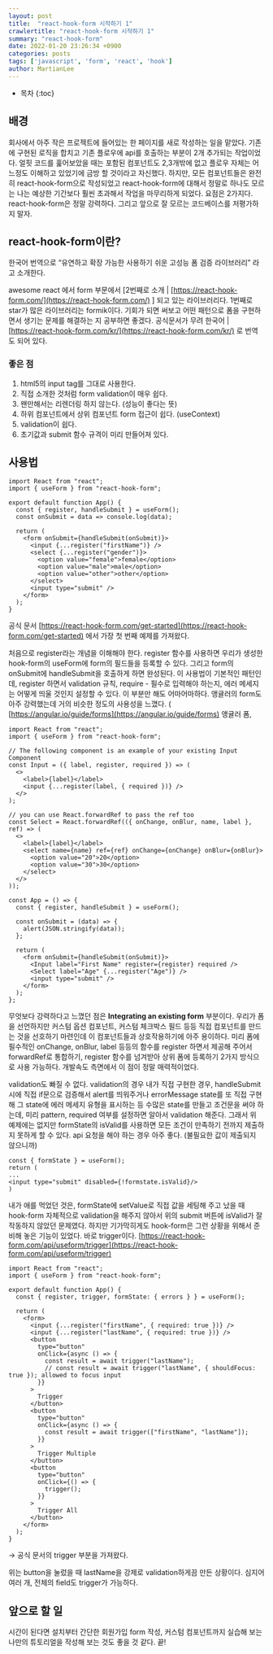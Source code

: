 ```yaml
---
layout: post
title:  "react-hook-form 시작하기 1"
crawlertitle: "react-hook-form 시작하기 1"
summary: "react-hook-form"
date: 2022-01-20 23:26:34 +0900
categories: posts
tags: ['javascript', 'form', 'react', 'hook']
author: MartianLee
---
```


* 목차
{:toc}


## 배경

회사에서 아주 작은 프로젝트에 들어있는 한 페이지를 새로 작성하는 일을 맡았다. 기존에 구현된 로직을 합치고 기존 플로우에 api를 호출하는 부분이 2개 추가되는 작업이었다. 얼핏 코드를 훑어보았을 때는 포함된 컴포넌트도 2,3개밖에 없고 플로우 자체는 어느정도 이해하고 있었기에 금방 할 것이라고 자신했다. 하지만, 모든 컴포넌트들은 완전히 react-hook-form으로 작성되었고 react-hook-form에 대해서 정말로 하나도 모르는 나는 예상한 기간보다 훨씬 초과해서 작업을 마무리하게 되었다. 요점은 2가지다. react-hook-form은 정말 강력하다. 그리고 앞으로 잘 모르는 코드베이스를 저평가하지 말자.

## react-hook-form이란?

한국어 번역으로 “유연하고 확장 가능한 사용하기 쉬운 고성능 폼 검증 라이브러리” 라고 소개한다. 

awesome react 에서 form 부문에서 [2번째로 소개 | [https://react-hook-form.com/](https://react-hook-form.com/) ] 되고 있는 라이브러리다. 1번째로 star가 많은 라이브러리는 formik이다. 기회가 되면 써보고 어떤 패턴으로 폼을 구현하면서 생기는 문제를 해결하는 지 공부하면 좋겠다. 공식문서가 무려 한국어 | [https://react-hook-form.com/kr/](https://react-hook-form.com/kr/) 로 번역도 되어 있다.

### 좋은 점

1. html5의 input tag를 그대로 사용한다.
2. 직접 소개한 것처럼 form validation이 매우 쉽다.
3. 왠만해서는 리렌더링 하지 않는다. (성능이 좋다는 뜻)
4. 하위 컴포넌트에서 상위 컴포넌트 form 접근이 쉽다. (useContext)
5. validation이 쉽다.
6. 초기값과 submit 함수 규격이 미리 만들어져 있다.

## 사용법

```tsx
import React from "react";
import { useForm } from "react-hook-form";

export default function App() {
  const { register, handleSubmit } = useForm();
  const onSubmit = data => console.log(data);
   
  return (
    <form onSubmit={handleSubmit(onSubmit)}>
      <input {...register("firstName")} />
      <select {...register("gender")}>
        <option value="female">female</option>
        <option value="male">male</option>
        <option value="other">other</option>
      </select>
      <input type="submit" />
    </form>
  );
}
```

공식 문서 [https://react-hook-form.com/get-started](https://react-hook-form.com/get-started) 에서 가장 첫 번째 예제를 가져왔다.

처음으로 register라는 개념을 이해해야 한다. register 함수를 사용하면 우리가 생성한 hook-form의 useForm에 form의 필드들을 등록할 수 있다. 그리고 form의 onSubmit에 handleSubmit을 호출하게 하면 완성된다. 이 사용법이 기본적인 패턴인데, register 하면서 validation 규칙, require - 필수로 입력해야 하는지, 에러 메세지는 어떻게 띄울 것인지 설정할 수 있다. 이 부분만 해도 어마어마하다. 앵귤러의 form도 아주 강력했는데 거의 비슷한 정도의 사용성을 느꼈다. ( [https://angular.io/guide/forms](https://angular.io/guide/forms) 앵귤러 폼, 

```tsx
import React from "react";
import { useForm } from "react-hook-form";

// The following component is an example of your existing Input Component
const Input = ({ label, register, required }) => (
  <>
    <label>{label}</label>
    <input {...register(label, { required })} />
  </>
);

// you can use React.forwardRef to pass the ref too
const Select = React.forwardRef(({ onChange, onBlur, name, label }, ref) => (
  <>
    <label>{label}</label>
    <select name={name} ref={ref} onChange={onChange} onBlur={onBlur}>
      <option value="20">20</option>
      <option value="30">30</option>
    </select>
  </>
));

const App = () => {
  const { register, handleSubmit } = useForm();

  const onSubmit = (data) => {
    alert(JSON.stringify(data));
  };

  return (
    <form onSubmit={handleSubmit(onSubmit)}>
      <Input label="First Name" register={register} required />
      <Select label="Age" {...register("Age")} />
      <input type="submit" />
    </form>
  );
};
```

무엇보다 강력하다고 느꼈던 점은 **Integrating an existing form** 부분이다. 우리가 폼을 선언하지만 커스텀 옵션 컴포넌트, 커스텀 체크박스 필드 등등 직접 컴포넌트를 만드는 것을 선호하기 마련인데 이 컴포넌트들과 상호작용하기에 아주 용이하다. 미리 폼에 필수적인 onChange, onBlur, label 등등의 함수를 register 하면서 제공해 주어서 forwardRef로 통합하기, register 함수를 넘겨받아 상위 폼에 등록하기 2가지 방식으로 사용 가능하다. 개발속도 측면에서 이 점이 정말 매력적이었다.

validation도 빠질 수 없다. validation의 경우 내가 직접 구현한 경우, handleSubmit 시에 직접 if문으로 검증해서 alert를 띄워주거나 errorMessage state를 또 직접 구현해 그 state에 에러 메세지 유형을 표시하는 등 수많은 state를 만들고 조건문을 써야 하는데, 미리 pattern, required 여부를 설정하면 알아서 validation 해준다. 그래서 위 예제에는 없지만 formState의 isValid를 사용하면 모든 조건이 만족하기 전까지 제출하지 못하게 할 수 있다. api 요청을 해야 하는 경우 아주 좋다. (불필요한 값이 제출되지 않으니까)

```tsx
const { formState } = useForm();
return (
...
<input type="submit" disabled={!formstate.isValid}/>
)
```

내가 애를 먹었던 것은, formState에 setValue로 직접 값을 세팅해 주고 났을 때 hook-form 자체적으로 validation을 해주지 않아서 위의 submit 버튼에 isValid가 잘 작동하지 않았던 문제였다. 하지만 기가막히게도 hook-form은 그런 상황을 위해서 준비해 놓은 기능이 있었다. 바로 trigger이다. [https://react-hook-form.com/api/useform/trigger](https://react-hook-form.com/api/useform/trigger)

```tsx
import React from "react";
import { useForm } from "react-hook-form";

export default function App() {
  const { register, trigger, formState: { errors } } = useForm();

  return (
    <form>
      <input {...register("firstName", { required: true })} />
      <input {...register("lastName", { required: true })} />
      <button
        type="button"
        onClick={async () => {
          const result = await trigger("lastName");
          // const result = await trigger("lastName", { shouldFocus: true }); allowed to focus input
        }}
      >
        Trigger
      </button>
      <button
        type="button"
        onClick={async () => {
          const result = await trigger(["firstName", "lastName"]);
        }}
      >
        Trigger Multiple
      </button>
      <button
        type="button"
        onClick={() => {
          trigger();
        }}
      >
        Trigger All
      </button>
    </form>
  );
}
```

→ 공식 문서의 trigger 부분을 가져왔다.

위는 button을 눌렀을 때 lastName을 강제로 validation하게끔 만든 상황이다. 심지어 여러 개, 전체의 field도 trigger가 가능하다. 

## 앞으로 할 일

시간이 된다면 설치부터 간단한 회원가입 form 작성, 커스텀 컴포넌트까지 실습해 보는 나만의 튜토리얼을 작성해 보는 것도 좋을 것 같다.
끝!